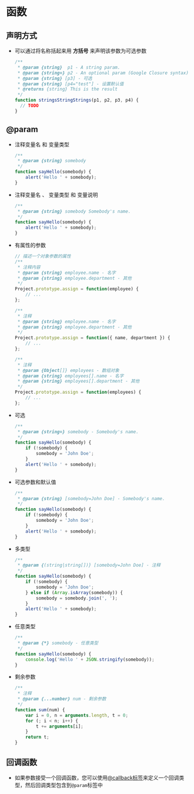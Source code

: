 # 函数

## 声明方式

*   可以通过将名称括起来用 **方括号** 来声明该参数为可选参数

    ```javascript
    /**
     * @param {string}  p1 - A string param.
     * @param {string=} p2 - An optional param (Google Closure syntax)
     * @param {string} [p3] - 可选
     * @param {string} [p4="test"] - 设置默认值
     * @returns {string} This is the result
     */
    function stringsStringStrings(p1, p2, p3, p4) {
      // TODO
    }
    ```

## @param

*   注释变量名 和 变量类型

    ```javascript
    /**
     * @param {string} somebody
     */
    function sayHello(somebody) {
        alert('Hello ' + somebody);
    }
    ```

*   注释变量名 、 变量类型 和 变量说明

    ```javascript
    /**
     * @param {string} somebody Somebody's name.
     */
    function sayHello(somebody) {
        alert('Hello ' + somebody);
    }
    ```

*   有属性的参数

    ```javascript
    // 描述一个对象参数的属性
    /**
     * 注释内容
     * @param {string} employee.name - 名字
     * @param {string} employee.department - 其他
     */
    Project.prototype.assign = function(employee) {
        // ...
    };

    ```

    ```javascript
    /**
     * 注释
     * @param {string} employee.name - 名字
     * @param {string} employee.department - 其他
     */
    Project.prototype.assign = function({ name, department }) {
        // ...
    };
    ```

    ```javascript
    /**
     * 注释
     * @param {Object[]} employees - 数组对象
     * @param {string} employees[].name - 名字
     * @param {string} employees[].department - 其他
     */
    Project.prototype.assign = function(employees) {
        // ...
    };
    ```

*   可选

    ```javascript
    /**
     * @param {string=} somebody - Somebody's name.
     */
    function sayHello(somebody) {
        if (!somebody) {
            somebody = 'John Doe';
        }
        alert('Hello ' + somebody);
    }
    ```

*   可选参数和默认值

    ```javascript
    /**
     * @param {string} [somebody=John Doe] - Somebody's name.
     */
    function sayHello(somebody) {
        if (!somebody) {
            somebody = 'John Doe';
        }
        alert('Hello ' + somebody);
    }
    ```

*   多类型

    ```javascript
    /**
     * @param {(string|string[])} [somebody=John Doe] - 注释
     */
    function sayHello(somebody) {
        if (!somebody) {
            somebody = 'John Doe';
        } else if (Array.isArray(somebody)) {
            somebody = somebody.join(', ');
        }
        alert('Hello ' + somebody);
    }
    ```

*   任意类型

    ```javascript
    /**
     * @param {*} somebody - 任意类型
     */
    function sayHello(somebody) {
        console.log('Hello ' + JSON.stringify(somebody));
    }
    ```

*   剩余参数

    ```javascript
    /**
     * 注释
     * @param {...number} num - 剩余参数
     */
    function sum(num) {
        var i = 0, n = arguments.length, t = 0;
        for (; i < n; i++) {
            t += arguments[i];
        }
        return t;
    }
    ```

## 回调函数

*   如果参数接受一个回调函数，您可以使用[@callback](https://jsdoc.zcopy.site/tags-callback.html "@callback")[标签](https://jsdoc.zcopy.site/tags-callback.html "标签")来定义一个回调类型，然后回调类型包含到`@param`标签中
